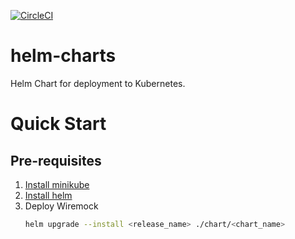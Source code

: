 [![CircleCI](https://circleci.com/gh/gitkent/helm-charts.svg?style=svg)](https://circleci.com/gh/gitkent/helm-charts)

# helm-charts
Helm Chart for deployment to Kubernetes.

# Quick Start
## Pre-requisites
1. [Install minikube](https://kubernetes.io/docs/tasks/tools/install-minikube/)
2. [Install helm](https://helm.sh/docs/intro/install/)
3. Deploy Wiremock
    ```bash
    helm upgrade --install <release_name> ./chart/<chart_name>
    ```